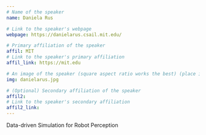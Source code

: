 ```yaml
---
# Name of the speaker
name: Daniela Rus

# Link to the speaker's webpage
webpage: https://danielarus.csail.mit.edu/

# Primary affiliation of the speaker
affil: MIT
# Link to the speaker's primary affiliation
affil_link: https://mit.edu

# An image of the speaker (square aspect ratio works the best) (place in the `assets/img/speakers` directory)
img: danielarus.jpg

# (Optional) Secondary affiliation of the speaker
affil2:
# Link to the speaker's secondary affiliation
affil2_link:
---
```


<!-- Whatever you write below will show up as the speaker's bio -->

Data-driven Simulation for Robot Perception
